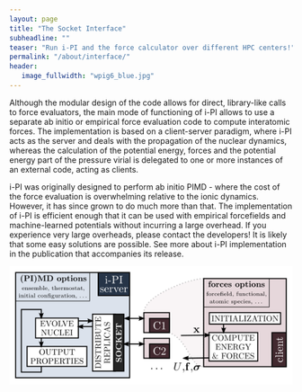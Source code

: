 ```yaml
---
layout: page
title: "The Socket Interface"
subheadline: ""
teaser: "Run i-PI and the force calculator over different HPC centers!"
permalink: "/about/interface/"
header:
   image_fullwidth: "wpig6_blue.jpg"
---
```


Although the modular design of the code allows for direct, library-like
calls to force evaluators, the main mode of functioning of i-PI allows
to use a separate ab initio or empirical force evaluation code to
compute interatomic forces.
The implementation is based on a client-server paradigm, where i-PI
acts as the server and deals with the propagation of the nuclear
dynamics, whereas the calculation of the potential energy, forces and
the potential energy part of the pressure virial is delegated to one
or more instances of an external code, acting as clients. 

i-PI was originally designed to perform ab initio PIMD - where the cost of the
force evaluation is overwhelming relative to the ionic dynamics.
However, it has since grown to do much more than that.
The implementation of i-PI is efficient enough that it can be used with empirical
forcefields and machine-learned potentials without incurring a large overhead.
If you experience very large overheads, please contact the developers! It is 
likely that some easy solutions are possible. See more about i-PI implementation in the publication
that accompanies its release.

![socket-interface scheme](/images/ipi-interface-scheme.png)
